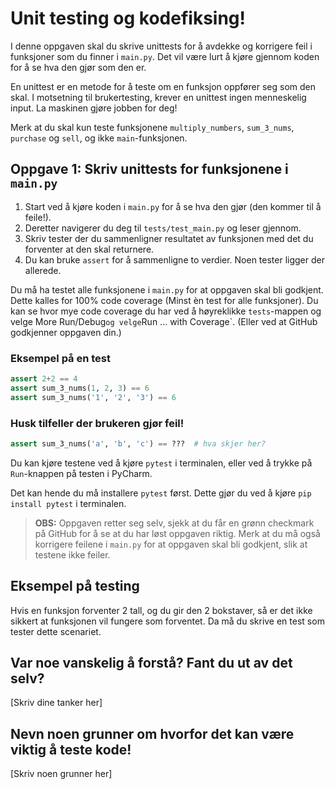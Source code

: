 # Unit testing og kodefiksing!
I denne oppgaven skal du skrive unittests for å avdekke og korrigere feil i funksjoner som du finner i `main.py`. Det vil være lurt å kjøre gjennom koden for å se hva den gjør som den er.

En unittest er en metode for å teste om en funksjon oppfører seg som den skal. I motsetning til brukertesting, krever en unittest ingen menneskelig input. La maskinen gjøre jobben for deg!

Merk at du skal kun teste funksjonene `multiply_numbers`, `sum_3_nums`, `purchase` og `sell`, og ikke `main`-funksjonen.

## Oppgave 1: Skriv unittests for funksjonene i `main.py`
1. Start ved å kjøre koden i `main.py` for å se hva den gjør (den kommer til å feile!). 
2. Deretter navigerer du deg til `tests/test_main.py` og leser gjennom. 
3. Skriv tester der du sammenligner resultatet av funksjonen med det du forventer at den skal returnere. 
4. Du kan bruke `assert` for å sammenligne to verdier. Noen tester ligger der allerede.

Du må ha testet alle funksjonene i `main.py` for at oppgaven skal bli godkjent. Dette kalles for 100% code coverage (Minst èn test for alle funksjoner). Du kan se hvor mye code coverage du har ved å høyreklikke `tests`-mappen og velge More Run/Debug` og velge `Run ... with Coverage`. (Eller ved at GitHub godkjenner oppgaven din.)

### Eksempel på en test
```python
assert 2+2 == 4
assert sum_3_nums(1, 2, 3) == 6
assert sum_3_nums('1', '2', '3') == 6
```

### Husk tilfeller der brukeren gjør feil!
```python
assert sum_3_nums('a', 'b', 'c') == ???  # hva skjer her?
```

Du kan kjøre testene ved å kjøre `pytest` i terminalen, eller ved å trykke på `Run`-knappen på testen i PyCharm.

Det kan hende du må installere `pytest` først. Dette gjør du ved å kjøre `pip install pytest` i terminalen.

> **OBS:** Oppgaven retter seg selv, sjekk at du får en grønn checkmark på GitHub for å se at du har løst oppgaven riktig.
> Merk at du må også korrigere feilene i `main.py` for at oppgaven skal bli godkjent, slik at testene ikke feiler.

## Eksempel på testing
Hvis en funksjon forventer 2 tall, og du gir den 2 bokstaver, så er det ikke sikkert at funksjonen vil fungere som forventet. Da må du skrive en test som tester dette scenariet.

## Var noe vanskelig å forstå? Fant du ut av det selv?
[Skriv dine tanker her]

## Nevn noen grunner om hvorfor det kan være viktig å teste kode!
[Skriv noen grunner her]
